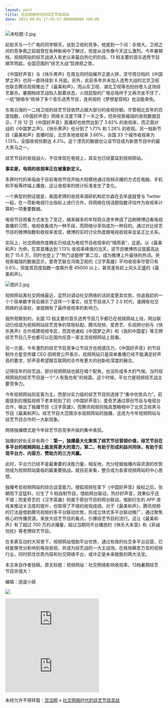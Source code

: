 ```yaml
---
layout: post
title: 社交网络时代的综艺节目混战
date: 2013-08-01 17:45:57.000000000 +08:00
---
```


![](http://img0.tech2ipo.com/upload/img/article/2013/08/1375321452104.jpg "未标题-2.jpg")

前些天与一个广电的同学聊天，谈到卫视的竞争，他提到一个词：杀很大。卫视之间的竞争我之前就曾在各种新闻中了解过，但是从没有像今天这么激烈。今年暑期档，视频网站的综艺战进入有史以来最白热化的阶段，13 档主要的音乐选秀节目揭竿而起，全国范围的“综艺大战”现燎原之势。

《中国好声音》与《快乐男声》在周五同时段展开正面火拼，坚守周日档的《中国梦之声》也将一直持续到 8 月底。另外，此前多年并未加入选秀大战的北京卫视也联合腾讯视频推出了《最美和声》，而山东卫视、湖北卫视等也纷纷卷入这场综艺厮杀。暑期档综艺战陷入胶着状态，火烧屁股的广电总局终于又再次坐不住了，一纸“限唱令“砍掉了多个音乐选秀节目，连央视的《梦想星搭档》也没能幸免。

东南沿海的一二线卫视的综艺节目依然占据大部分的收视份额。尽管相比去年的百度指数，《中国好声音》网络关注度下降了一半之多，但央视索福瑞的收视数据显示，7 月 12 日《中国好声音》首播却也依然达到了 3.62% 的收视率，而正面对战的《中国梦之声》、《快乐男声》也分到了 1.71% 和 1.28% 的收视。另一档新节目《最美和声》首播时段，北京本地收视率 3.66%，全国 33 个城市收视率为 1.13%，全国收视份额达 4.3%。这个漂亮的数据也让该节目成为新晋节目中的最大黑马之一。

综艺节目的收视战火，不仅体现在电视上，其实也已经蔓延到视频网站。

**事实是，电视的收视率正在被重新定义。**

多屏时代的来临由于目前电视节目开始大规模地通过视频点播的方式在电脑、手机和平板等终端上播放，这让收视率的统计标准发生了变化。

一个典型的例证就是，美国老牌的收视率调研机构尼尔森在去年底就曾与 Twitter 一起，在一项新电视行业指标上进行合作，将网络在线话题指数评估作为收视率计算的一项重要数据。

电视节目观看方式发生了变迁，越来越多的年轻观众逐步养成了边刷微博边看电视直播的习惯，电视收看成为一种手段，而网络分享则成为一种目的。通过对比综艺节目的微博指数和收视率发现，微博的实时讨论热度跟电视收视率会呈正比关系。

实际上，社交网络热度确实已经成为电视节目收视率的“晴雨表”，这是。以《最美和声》为例，在其首播达到 1.13% 收视率峰值的当天，该节目微博热议度最高达到了 15.6 万，同时也登上了“热门话题榜”第二位，成为微博上升最快的热词。央视索福瑞的数据显示，爱奇艺联合河南卫视的《汉字英雄》平均收视率尽管只有 0.6%，但是其百度指数一度飙升至 45000 以上，甚至差些赶上风头正盛的《最美和声》。

![](http://img0.tech2ipo.com/upload/img/article/2013/08/1375321484743.jpg "图片2.jpg")

视频网站离社交网络最近，显然对调动社交网络的活跃度更具优势。你追我赶的一个个简单数字背后揭示了这样一个事实，综艺节目进入了 2.0 时代，谁拥有社交网络的话语权，谁就拥有了最终收视率的影响力。

我所观察到的，全国 13 档主要的音乐选秀节目几乎都已在视频网站上线，网台联动已经成为视频网站综艺竞争的常规标配。腾讯视频、爱奇艺、乐视网分别与《快乐男声》合作搭建视频专区，而其他诸如《中国梦之声》和《我的中国星》等王牌综艺节目几乎也都可以在国内任意一家主流视频网站上观看。

另一方面，今年激烈的综艺节目竞争让节目方也倍感压力，《中国好声音》的节目制作方星空传媒 CEO 田明曾公开表示，视频网站只是简单重播已经不能满足好声音的要求，好声音希望跟互联网的合作有更大的创新和深度的融合。

记得往年的综艺战，部分视频网站也就在唱个配角，也没形成多大的气候。当时视频网站的综艺节目是一个”人有我也有”的局面。这个时候，平台力是视频综艺战主要竞争力。

今年视频网站则反客为主，而部分实力级的综艺节目则选择了“集中优势兵力”。前面提到的搜狐视频下老本抢到了的《中国好声音》，爱奇艺通过原创节目与电视台合作，输出了独播节目《汉字英雄》，而腾讯视频则独具慧眼相中了北京卫视黑马节目《最美和声》。综艺节目大范围涉水视频网站的独播，这成为今年视频网站与综艺节目合作的一大新现象。

网络独播模式是今年综艺节目竞争升级的集中表现。

独播的好处无非有两个：**第一，独播最大化聚焦了综艺节目营销价值，综艺节目在多平台的视频网站上能发挥更大的潜力，第二，有助于形成利益共同体，有助于实现平台方、内容方、赞助方的三方共赢。**

此时，平台力已经不是最重要的决胜力量，相反地，充分挖掘独播内容资源的优势则成为视频网站面临的最重要挑战。就目前来看，整合成为各家视频网站的中心思想。

独播考验视频网站的综合运营能力。搜狐视频在拿下《中国好声音》版权之后，张朝阳下足猛料，衍生了 5 档自制节目，借助网台联动，热炒好声音，效果似乎还不错；而爱奇艺的《汉字英雄》则属于原创节目的网台联动，借助衍生的 APP 游戏来推动关注度的提升，也取得了不错的收视成绩。对于《最美和声》，腾讯视频的打法是借助腾讯视频的多平台联动优势，形成立体式多平台联动推广，通过聚焦核心的传播资源，来放大综艺节目的看点，引爆综艺节目的流行。这让《最美和声》有了超过 700 万的点播量，超过当期同平台播放的《快乐大本营》和《非诚勿扰》等老牌综艺节目。

在多屏互动的大背景下，视频网站借助平台优势，通过有效的社交多平台运营，已经能够充分影响到电视收视，并成为综艺战的一大主战场。在格局瞬息万变的视频行业，同时抓住优质内容和社交网络平台，或许正是未来致胜的两大法宝。

本文来自作者投稿，原文标题：视频网站：社交网络影响收视率，13档暑期综艺节目杀很大！

编辑：逍遥小妖

![](http://tech2ipo.feedsportal.com/c/34822/f/641707/s/2f68df93/mf.gif)

[![](http://da.feedsportal.com/r/172487567150/u/197/f/641707/c/34822/s/2f68df93/a2.img)](http://da.feedsportal.com/r/172487567150/u/197/f/641707/c/34822/s/2f68df93/a2.htm)![](http://pi.feedsportal.com/r/172487567150/u/197/f/641707/c/34822/s/2f68df93/a2t.img)

未经允许不得转载：[空洽网](http://kongqia.com) » [社交网络时代的综艺节目混战](http://kongqia.com/17727.html)


